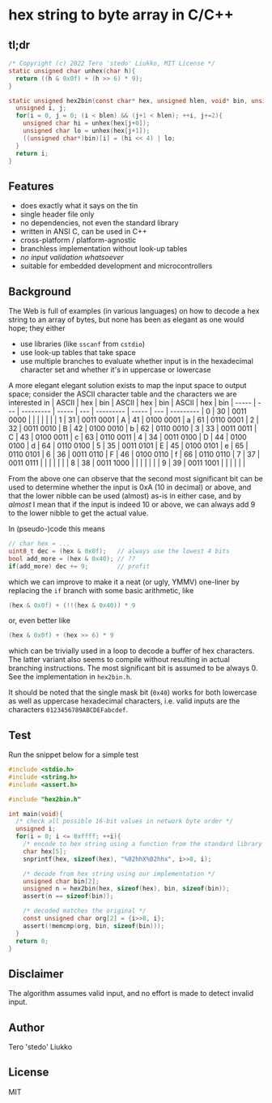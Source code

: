 # hex string to byte array in C/C++

## tl;dr
```C
/* Copyright (c) 2022 Tero 'stedo' Liukko, MIT License */
static unsigned char unhex(char h){
  return ((h & 0x0f) + (h >> 6) * 9);
}

static unsigned hex2bin(const char* hex, unsigned hlen, void* bin, unsigned blen){
  unsigned i, j;
  for(i = 0, j = 0; (i < blen) && (j+1 < hlen); ++i, j+=2){
    unsigned char hi = unhex(hex[j+0]);
    unsigned char lo = unhex(hex[j+1]);
    ((unsigned char*)bin)[i] = (hi << 4) | lo;
  }
  return i;
}
```

## Features
- does exactly what it says on the tin
- single header file only
- no dependencies, not even the standard library
- written in ANSI C, can be used in C++
- cross-platform / platform-agnostic
- branchless implementation without look-up tables
- *no input validation whatsoever*
- suitable for embedded development and microcontrollers

## Background
The Web is full of examples (in various languages) on how to decode a hex
string to an array of bytes, but none has been as elegant as one would hope;
they either
- use libraries (like `sscanf` from `cstdio`)
- use look-up tables that take space
- use multiple branches to evaluate whether input is in the hexadecimal
  character set and whether it's in uppercase or lowercase

A more elegant elegant solution exists to map the input space to output space;
consider the ASCII character table and the characters we are interested in
| ASCII | hex | bin       | ASCII | hex | bin       | ASCII | hex | bin
| ----- | --- | --------- | ----- | --- | --------- | ----- | --- | ---------
| 0     | 30  | 0011 0000 |       |     |           |       |     |
| 1     | 31  | 0011 0001 | A     | 41  | 0100 0001 | a     | 61  | 0110 0001
| 2     | 32  | 0011 0010 | B     | 42  | 0100 0010 | b     | 62  | 0110 0010
| 3     | 33  | 0011 0011 | C     | 43  | 0100 0011 | c     | 63  | 0110 0011
| 4     | 34  | 0011 0100 | D     | 44  | 0100 0100 | d     | 64  | 0110 0100
| 5     | 35  | 0011 0101 | E     | 45  | 0100 0101 | e     | 65  | 0110 0101
| 6     | 36  | 0011 0110 | F     | 46  | 0100 0110 | f     | 66  | 0110 0110
| 7     | 37  | 0011 0111 |       |     |           |       |     |
| 8     | 38  | 0011 1000 |       |     |           |       |     |
| 9     | 39  | 0011 1001 |       |     |           |       |     |

From the above one can observe that the second most significant bit can be used
to determine whether the input is 0xA (10 in decimal) or above, and that the
lower nibble can be used (almost) as-is in either case, and by _almost_ I mean
that if the input is indeed 10 or above, we can always add 9 to the lower nibble
to get the actual value.

In (pseudo-)code this means
```C
// char hex = ...
uint8_t dec = (hex & 0x0f);   // always use the lowest 4 bits
bool add_more = (hex & 0x40); // ??
if(add_more) dec += 9;        // profit
```
which we can improve to make it a neat (or ugly, YMMV) one-liner by replacing
the `if` branch with some basic arithmetic, like
```C
(hex & 0x0f) + (!!(hex & 0x40)) * 9
```
or, even better like
```C
(hex & 0x0f) + (hex >> 6) * 9
```
which can be trivially used in a loop to decode a buffer of hex characters. The
latter variant also seems to compile without resulting in actual branching
instructions. The most significant bit is assumed to be always 0. See the
implementation in `hex2bin.h`.

It should be noted that the single mask bit (`0x40`) works for both lowercase
as well as uppercase hexadecimal characters, i.e. valid inputs are the
characters `0123456789ABCDEFabcdef`.

## Test
Run the snippet below for a simple test
```C
#include <stdio.h>
#include <string.h>
#include <assert.h>

#include "hex2bin.h"

int main(void){
  /* check all possible 16-bit values in network byte order */
  unsigned i;
  for(i = 0; i <= 0xffff; ++i){
    /* encode to hex string using a function from the standard library */
    char hex[5];
    snprintf(hex, sizeof(hex), "%02hhX%02hhx", i>>8, i);

    /* decode from hex string using our implementation */
    unsigned char bin[2];
    unsigned n = hex2bin(hex, sizeof(hex), bin, sizeof(bin));
    assert(n == sizeof(bin));

    /* decoded matches the original */
    const unsigned char org[2] = {i>>8, i};
    assert(!memcmp(org, bin, sizeof(bin)));
  }
  return 0;
}
```

## Disclaimer
The algorithm assumes valid input, and no effort is made to detect invalid input.

## Author
Tero 'stedo' Liukko

## License
MIT
